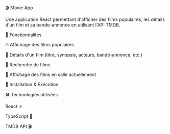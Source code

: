 🎬 Movie App

Une application React permettant d'afficher des films populaires, les détails d'un film et sa bande-annonce en utilisant l'API TMDB.

📌 Fonctionnalités

🔥 Affichage des films populaires

🎥 Détails d'un film (titre, synopsis, acteurs, bande-annonce, etc.)

🔎 Recherche de films

🌟 Affichage des films en salle actuellement

🚀 Installation & Exécution


🛠 Technologies utilisées

React ⚛️

TypeScript 📝

TMDB API 🎬


